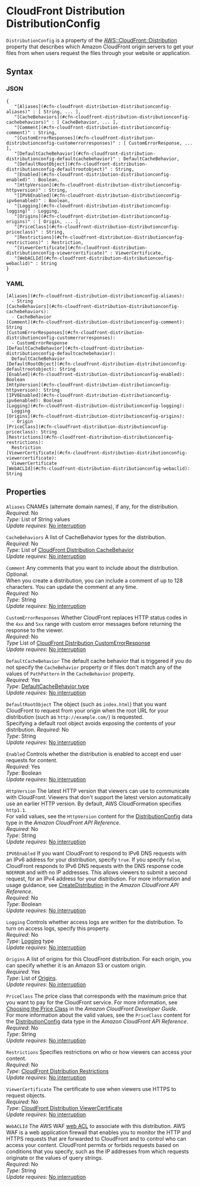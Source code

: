 # CloudFront Distribution DistributionConfig<a name="aws-properties-cloudfront-distribution-distributionconfig"></a>

`DistributionConfig` is a property of the [AWS::CloudFront::Distribution](aws-resource-cloudfront-distribution.md) property that describes which Amazon CloudFront origin servers to get your files from when users request the files through your website or application\.

## Syntax<a name="w4ab1c21c10c54c14c43b5"></a>

### JSON<a name="aws-properties-cloudfront-distribution-distributionconfig-syntax.json"></a>

```
{
   "[Aliases](#cfn-cloudfront-distribution-distributionconfig-aliases)" : [ String, ... ],
   "[CacheBehaviors](#cfn-cloudfront-distribution-distributionconfig-cachebehaviors)" : [ CacheBehavior, ... ],
   "[Comment](#cfn-cloudfront-distribution-distributionconfig-comment)" : String,
   "[CustomErrorResponses](#cfn-cloudfront-distribution-distributionconfig-customerrorresponses)" : [ CustomErrorResponse, ... ],
   "[DefaultCacheBehavior](#cfn-cloudfront-distribution-distributionconfig-defaultcachebehavior)" : DefaultCacheBehavior,
   "[DefaultRootObject](#cfn-cloudfront-distribution-distributionconfig-defaultrootobject)" : String,
   "[Enabled](#cfn-cloudfront-distribution-distributionconfig-enabled)" : Boolean,
   "[HttpVersion](#cfn-cloudfront-distribution-distributionconfig-httpversion)" : String,
   "[IPV6Enabled](#cfn-cloudfront-distribution-distributionconfig-ipv6enabled)" : Boolean,
   "[Logging](#cfn-cloudfront-distribution-distributionconfig-logging)" : Logging,
   "[Origins](#cfn-cloudfront-distribution-distributionconfig-origins)" : [ Origin, ... ],
   "[PriceClass](#cfn-cloudfront-distribution-distributionconfig-priceclass)" : String,
   "[Restrictions](#cfn-cloudfront-distribution-distributionconfig-restrictions)" : Restriction,
   "[ViewerCertificate](#cfn-cloudfront-distribution-distributionconfig-viewercertificate)" : ViewerCertificate,
   "[WebACLId](#cfn-cloudfront-distribution-distributionconfig-webaclid)" : String
}
```

### YAML<a name="aws-properties-cloudfront-distribution-distributionconfig-syntax.yaml"></a>

```
[Aliases](#cfn-cloudfront-distribution-distributionconfig-aliases):
  - String
[CacheBehaviors](#cfn-cloudfront-distribution-distributionconfig-cachebehaviors):
  - CacheBehavior
[Comment](#cfn-cloudfront-distribution-distributionconfig-comment): String
[CustomErrorResponses](#cfn-cloudfront-distribution-distributionconfig-customerrorresponses):
  - CustomErrorResponse
[DefaultCacheBehavior](#cfn-cloudfront-distribution-distributionconfig-defaultcachebehavior):
  DefaultCacheBehavior
[DefaultRootObject](#cfn-cloudfront-distribution-distributionconfig-defaultrootobject): String
[Enabled](#cfn-cloudfront-distribution-distributionconfig-enabled): Boolean
[HttpVersion](#cfn-cloudfront-distribution-distributionconfig-httpversion): String
[IPV6Enabled](#cfn-cloudfront-distribution-distributionconfig-ipv6enabled): Boolean
[Logging](#cfn-cloudfront-distribution-distributionconfig-logging):
  Logging
[Origins](#cfn-cloudfront-distribution-distributionconfig-origins):
  - Origin
[PriceClass](#cfn-cloudfront-distribution-distributionconfig-priceclass): String
[Restrictions](#cfn-cloudfront-distribution-distributionconfig-restrictions):
  Restriction
[ViewerCertificate](#cfn-cloudfront-distribution-distributionconfig-viewercertificate):
  ViewerCertificate
[WebACLId](#cfn-cloudfront-distribution-distributionconfig-webaclid): String
```

## Properties<a name="w4ab1c21c10c54c14c43b7"></a>

`Aliases`  <a name="cfn-cloudfront-distribution-distributionconfig-aliases"></a>
CNAMEs \(alternate domain names\), if any, for the distribution\.  
*Required*: No  
*Type*: List of String values  
*Update requires*: [No interruption](using-cfn-updating-stacks-update-behaviors.md#update-no-interrupt)

`CacheBehaviors`  <a name="cfn-cloudfront-distribution-distributionconfig-cachebehaviors"></a>
A list of CacheBehavior types for the distribution\.  
*Required*: No  
*Type*: List of [CloudFront Distribution CacheBehavior](aws-properties-cloudfront-distribution-cachebehavior.md)  
*Update requires*: [No interruption](using-cfn-updating-stacks-update-behaviors.md#update-no-interrupt)

`Comment`  <a name="cfn-cloudfront-distribution-distributionconfig-comment"></a>
Any comments that you want to include about the distribution\. Optional\.  
When you create a distribution, you can include a comment of up to 128 characters\. You can update the comment at any time\.  
*Required*: No  
*Type*: String  
*Update requires*: [No interruption](using-cfn-updating-stacks-update-behaviors.md#update-no-interrupt)

`CustomErrorResponses`  <a name="cfn-cloudfront-distribution-distributionconfig-customerrorresponses"></a>
Whether CloudFront replaces HTTP status codes in the `4xx` and `5xx` range with custom error messages before returning the response to the viewer\.  
*Required*: No  
*Type* List of [CloudFront Distribution CustomErrorResponse](aws-properties-cloudfront-distribution-customerrorresponse.md)  
*Update requires*: [No interruption](using-cfn-updating-stacks-update-behaviors.md#update-no-interrupt)

`DefaultCacheBehavior`  <a name="cfn-cloudfront-distribution-distributionconfig-defaultcachebehavior"></a>
The default cache behavior that is triggered if you do not specify the `CacheBehavior` property or if files don't match any of the values of `PathPattern` in the `CacheBehavior` property\.  
*Required*: Yes  
*Type*: [DefaultCacheBehavior type](aws-properties-cloudfront-distribution-defaultcachebehavior.md)  
*Update requires*: [No interruption](using-cfn-updating-stacks-update-behaviors.md#update-no-interrupt)

`DefaultRootObject`  <a name="cfn-cloudfront-distribution-distributionconfig-defaultrootobject"></a>
The object \(such as `index.html`\) that you want CloudFront to request from your origin when the root URL for your distribution \(such as `http://example.com/`\) is requested\.  
Specifying a default root object avoids exposing the contents of your distribution\.
*Required*: No  
*Type*: String  
*Update requires*: [No interruption](using-cfn-updating-stacks-update-behaviors.md#update-no-interrupt)

`Enabled`  <a name="cfn-cloudfront-distribution-distributionconfig-enabled"></a>
Controls whether the distribution is enabled to accept end user requests for content\.  
*Required*: Yes  
*Type*: Boolean  
*Update requires*: [No interruption](using-cfn-updating-stacks-update-behaviors.md#update-no-interrupt)

`HttpVersion`  <a name="cfn-cloudfront-distribution-distributionconfig-httpversion"></a>
The latest HTTP version that viewers can use to communicate with CloudFront\. Viewers that don't support the latest version automatically use an earlier HTTP version\. By default, AWS CloudFormation specifies `http1.1`\.  
For valid values, see the `HttpVersion` content for the [DistributionConfig](https://docs.aws.amazon.com/cloudfront/latest/APIReference/API_DistributionConfig.html) data type in the *Amazon CloudFront API Reference*\.  
*Required*: No  
*Type*: String  
*Update requires*: [No interruption](using-cfn-updating-stacks-update-behaviors.md#update-no-interrupt)

`IPV6Enabled`  <a name="cfn-cloudfront-distribution-distributionconfig-ipv6enabled"></a>
If you want CloudFront to respond to IPv6 DNS requests with an IPv6 address for your distribution, specify `true`\. If you specify `false`, CloudFront responds to IPv6 DNS requests with the DNS response code `NOERROR` and with no IP addresses\. This allows viewers to submit a second request, for an IPv4 address for your distribution\. For more information and usage guidance, see [CreateDistribution](https://docs.aws.amazon.com/cloudfront/latest/APIReference/API_CreateDistribution.html#cloudfront-CreateDistribution-request-IsIPV6Enabled) in the *Amazon CloudFront API Reference*\.  
*Required*: No  
*Type*: Boolean  
*Update requires*: [No interruption](using-cfn-updating-stacks-update-behaviors.md#update-no-interrupt)

`Logging`  <a name="cfn-cloudfront-distribution-distributionconfig-logging"></a>
Controls whether access logs are written for the distribution\. To turn on access logs, specify this property\.  
*Required*: No  
*Type*: [Logging](aws-properties-cloudfront-distribution-logging.md) type  
*Update requires*: [No interruption](using-cfn-updating-stacks-update-behaviors.md#update-no-interrupt)

`Origins`  <a name="cfn-cloudfront-distribution-distributionconfig-origins"></a>
A list of origins for this CloudFront distribution\. For each origin, you can specify whether it is an Amazon S3 or custom origin\.  
*Required*: Yes  
*Type*: List of [Origins](aws-properties-cloudfront-distribution-origin.md)\.  
*Update requires*: [No interruption](using-cfn-updating-stacks-update-behaviors.md#update-no-interrupt)

`PriceClass`  <a name="cfn-cloudfront-distribution-distributionconfig-priceclass"></a>
The price class that corresponds with the maximum price that you want to pay for the CloudFront service\. For more information, see [Choosing the Price Class](https://docs.aws.amazon.com/AmazonCloudFront/latest/DeveloperGuide/PriceClass.html) in the *Amazon CloudFront Developer Guide*\.  
For more information about the valid values, see the `PriceClass` content for the [DistributionConfig](https://docs.aws.amazon.com/cloudfront/latest/APIReference/API_DistributionConfig.html) data type in the *Amazon CloudFront API Reference*\.  
*Required*: No  
*Type*: String  
*Update requires*: [No interruption](using-cfn-updating-stacks-update-behaviors.md#update-no-interrupt)

`Restrictions`  <a name="cfn-cloudfront-distribution-distributionconfig-restrictions"></a>
Specifies restrictions on who or how viewers can access your content\.  
*Required*: No  
*Type*: [CloudFront Distribution Restrictions](aws-properties-cloudfront-distribution-restrictions.md)  
*Update requires*: [No interruption](using-cfn-updating-stacks-update-behaviors.md#update-no-interrupt)

`ViewerCertificate`  <a name="cfn-cloudfront-distribution-distributionconfig-viewercertificate"></a>
The certificate to use when viewers use HTTPS to request objects\.  
*Required*: No  
*Type*: [CloudFront Distribution ViewerCertificate](aws-properties-cloudfront-distribution-viewercertificate.md)  
*Update requires*: [No interruption](using-cfn-updating-stacks-update-behaviors.md#update-no-interrupt)

`WebACLId`  <a name="cfn-cloudfront-distribution-distributionconfig-webaclid"></a>
The AWS WAF [web ACL](aws-resource-waf-webacl.md) to associate with this distribution\. AWS WAF is a web application firewall that enables you to monitor the HTTP and HTTPS requests that are forwarded to CloudFront and to control who can access your content\. CloudFront permits or forbids requests based on conditions that you specify, such as the IP addresses from which requests originate or the values of query strings\.  
*Required*: No  
*Type*: String  
*Update requires*: [No interruption](using-cfn-updating-stacks-update-behaviors.md#update-no-interrupt)